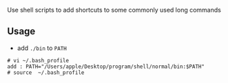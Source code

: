 Use shell scripts to add shortcuts to some commonly used long commands

## Usage
- add `./bin` to `PATH`

```
# vi ~/.bash_profile
add : PATH="/Users/apple/Desktop/program/shell/normal/bin:$PATH"
# source  ~/.bash_profile
```